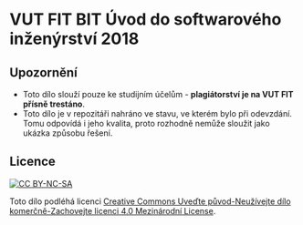 # VUT FIT BIT Úvod do softwarového inženýrství 2018

## Upozornění

- Toto dílo slouží pouze ke studijním účelům - **plagiátorství je na VUT FIT přísně trestáno**.
- Toto dílo je v repozitáři nahráno ve stavu, ve kterém bylo při odevzdání. Tomu odpovídá i jeho kvalita, proto rozhodně nemůže sloužit jako ukázka způsobu řešení.

## Licence

[![CC BY-NC-SA](https://i.creativecommons.org/l/by-nc-sa/4.0/88x31.png)](http://creativecommons.org/licenses/by-nc-sa/4.0/)

Toto dílo podléhá licenci [Creative Commons Uveďte původ-Neužívejte dílo komerčně-Zachovejte licenci 4.0 Mezinárodní License](http://creativecommons.org/licenses/by-nc-sa/4.0/).
